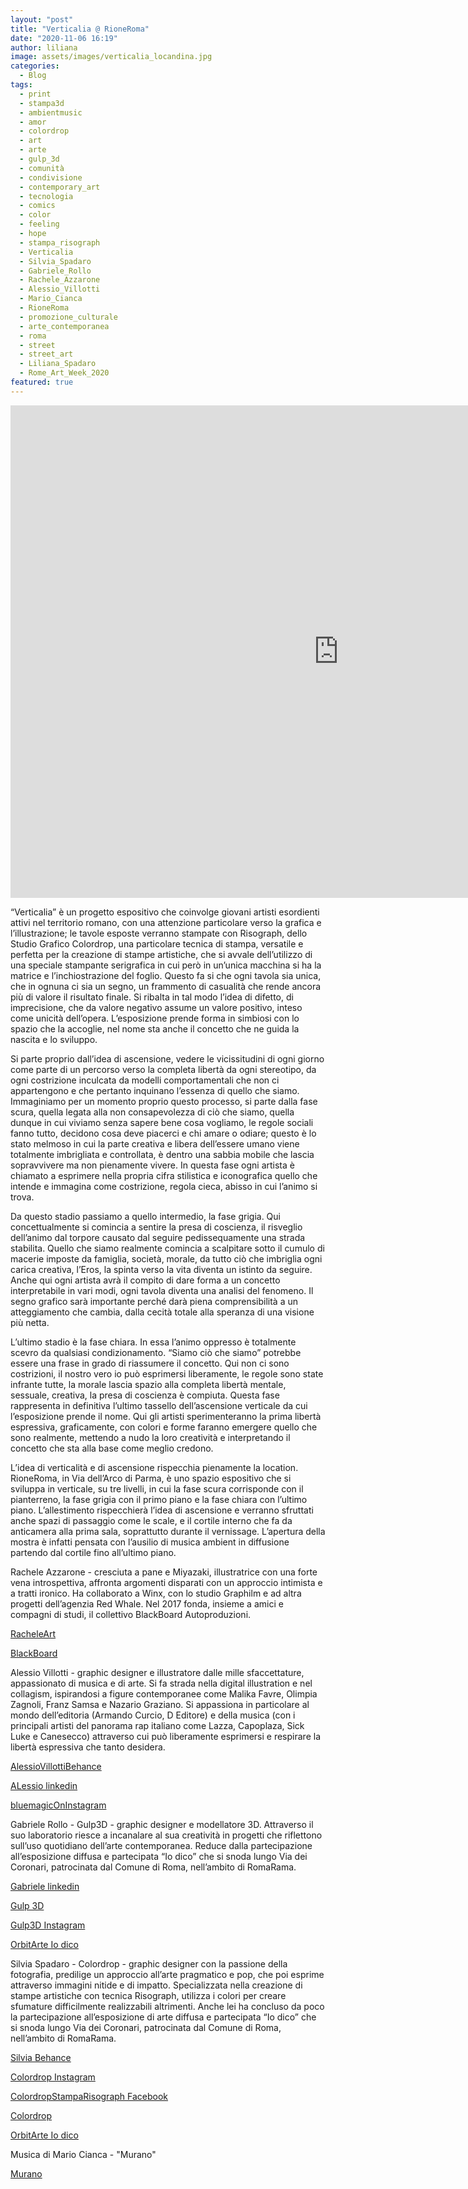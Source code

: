 ```yaml
---
layout: "post"
title: "Verticalia @ RioneRoma"
date: "2020-11-06 16:19"
author: liliana
image: assets/images/verticalia_locandina.jpg
categories:
  - Blog
tags:
  - print
  - stampa3d
  - ambientmusic
  - amor
  - colordrop
  - art
  - arte
  - gulp_3d
  - comunità
  - condivisione
  - contemporary_art
  - tecnologia
  - comics
  - color
  - feeling
  - hope
  - stampa_risograph
  - Verticalia
  - Silvia_Spadaro
  - Gabriele_Rollo
  - Rachele_Azzarone
  - Alessio_Villotti
  - Mario_Cianca
  - RioneRoma
  - promozione_culturale
  - arte_contemporanea
  - roma
  - street
  - street_art
  - Liliana_Spadaro
  - Rome_Art_Week_2020
featured: true
---
```

<center><iframe width="1050" height="788" src="https://www.youtube.com/watch?v=fxqlLzvlIZ0&t=1s" frameborder="0" allow="accelerometer; autoplay; encrypted-media; gyroscope; picture-in-picture" allowfullscreen></iframe></center>

“Verticalia” è un progetto espositivo che coinvolge giovani artisti esordienti attivi nel territorio romano, con una attenzione particolare verso la grafica e l’illustrazione; le tavole esposte verranno stampate con Risograph, dello Studio Grafico Colordrop,  una particolare tecnica di stampa, versatile e perfetta per la creazione di stampe artistiche, che si avvale dell’utilizzo di una speciale stampante serigrafica in cui però in un’unica macchina si ha la matrice e l’inchiostrazione del foglio. Questo fa si che ogni tavola sia unica, che in ognuna ci sia un segno, un frammento di casualità che rende ancora più di valore il risultato finale. Si ribalta in tal modo l’idea di difetto, di imprecisione, che da valore negativo assume un valore positivo, inteso come unicità dell’opera. L’esposizione prende forma in simbiosi con lo spazio che la accoglie, nel nome sta anche il concetto che ne guida la nascita e lo sviluppo.

Si parte proprio dall’idea di ascensione, vedere le vicissitudini di ogni giorno come parte di un percorso verso la completa libertà da ogni stereotipo, da ogni costrizione inculcata da modelli comportamentali che non ci appartengono e che pertanto inquinano l’essenza di quello che siamo. Immaginiamo per un momento proprio questo processo, si parte dalla fase scura, quella legata alla non consapevolezza di ciò che siamo, quella dunque in cui viviamo senza sapere bene cosa vogliamo, le regole sociali fanno tutto, decidono cosa deve piacerci e chi amare o odiare; questo è lo stato melmoso in cui la parte creativa e libera dell’essere umano viene totalmente imbrigliata e controllata, è dentro una sabbia mobile che lascia sopravvivere ma non pienamente vivere. In questa fase ogni artista è chiamato a esprimere nella propria cifra stilistica e iconografica quello che intende e immagina come costrizione, regola cieca, abisso in cui l’animo si trova.

Da questo stadio passiamo a quello intermedio, la fase grigia. Qui concettualmente si comincia a sentire la presa di coscienza, il risveglio dell’animo dal torpore causato dal seguire pedissequamente una strada stabilita. Quello che siamo realmente comincia a scalpitare sotto il cumulo di macerie imposte da famiglia, società, morale, da tutto ciò che imbriglia ogni carica creativa, l’Eros, la spinta verso la vita diventa un istinto da seguire. Anche qui ogni artista avrà il compito di dare forma a un concetto interpretabile in vari modi, ogni tavola diventa una analisi del fenomeno. Il segno grafico sarà importante perché darà piena comprensibilità a un atteggiamento che cambia, dalla cecità totale alla speranza di una visione più netta.

L’ultimo stadio è la fase chiara. In essa l’animo oppresso è totalmente scevro da qualsiasi condizionamento. “Siamo ciò che siamo” potrebbe essere una frase in grado di riassumere il concetto. Qui non ci sono costrizioni, il nostro vero io può esprimersi liberamente, le regole sono state infrante tutte, la morale lascia spazio alla completa libertà mentale, sessuale, creativa, la presa di coscienza è compiuta. Questa fase rappresenta in definitiva l’ultimo tassello dell’ascensione verticale da cui l’esposizione prende il nome. Qui gli artisti sperimenteranno la prima libertà espressiva, graficamente, con colori e forme faranno emergere quello che sono realmente, mettendo a nudo la loro creatività e interpretando il concetto che sta alla base come meglio credono.



L’idea di verticalità e di ascensione rispecchia pienamente la location. RioneRoma, in Via dell’Arco di Parma, è uno spazio espositivo che si sviluppa in verticale, su tre livelli, in cui la fase scura corrisponde con il pianterreno, la fase grigia con il primo piano e la fase chiara con l’ultimo piano. L’allestimento rispecchierà l’idea di ascensione e verranno sfruttati anche spazi di passaggio come le scale, e il cortile interno che fa da anticamera alla prima sala, soprattutto durante il vernissage. L’apertura della mostra è infatti pensata con l’ausilio di musica ambient in diffusione partendo dal cortile fino all’ultimo piano.





Rachele Azzarone - cresciuta a pane e Miyazaki, illustratrice con una forte vena introspettiva, affronta argomenti disparati con un approccio intimista e a tratti ironico. Ha collaborato a Winx, con lo studio Graphilm e ad altra progetti dell’agenzia Red Whale.  Nel 2017 fonda, insieme a amici e compagni di studi, il collettivo BlackBoard Autoproduzioni.

[RacheleArt](https://www.instagram.com/_racheleart_/?fbclid=IwAR1WmHzrvpNy9Opc7p8AQg9cWQrh8UuN3LuJ48d6v2-Og53l-QQiwhvJYMI)

[BlackBoard](https://issuu.com/blackboardautoproduzioni/docs)






Alessio Villotti - graphic designer e illustratore dalle mille sfaccettature, appassionato di musica e di arte. Si fa strada nella digital illustration e nel collagism, ispirandosi a figure contemporanee come Malika Favre, Olimpia Zagnoli, Franz Samsa e Nazario Graziano. Si appassiona in particolare al mondo dell’editoria (Armando Curcio, D Editore) e della musica (con i principali artisti del panorama rap italiano come Lazza, Capoplaza, Sick Luke e Canesecco) attraverso cui può liberamente esprimersi e respirare la libertà espressiva che tanto desidera.

[AlessioVillottiBehance](https://bit.ly/AlessioVillottiBehance?fbclid=IwAR2x1qWOGwueuRD4P0sgY9VkOu-9c9DKyJ231b9tYOUr1hQEYMrr0eWxYco)

[ALessio linkedin](https://www.linkedin.com/in/alessiovillotti/)

[bluemagicOnInstagram](http://bit.ly/bluemagicOnInstagram)





Gabriele Rollo - Gulp3D - graphic designer e modellatore 3D. Attraverso il suo laboratorio riesce a incanalare al sua creatività in progetti che riflettono sull’uso quotidiano dell’arte contemporanea. Reduce dalla partecipazione all’esposizione diffusa e partecipata “Io dico” che si snoda lungo Via dei Coronari, patrocinata dal Comune di Roma, nell’ambito di RomaRama.

[Gabriele linkedin](https://www.linkedin.com/in/gabriele-rollo-14a712142/)

[Gulp 3D](https://www.gulp3d.it)

[Gulp3D Instagram](https://instagram.com/gulp3d?igshid=1t2kf4hmebfnl)

[OrbitArte Io dico](https://orbitarte.it/Io-dico-in-Via-dei-Coronari/)





Silvia Spadaro - Colordrop - graphic designer con la passione della fotografia, predilige un approccio all’arte pragmatico e pop, che poi esprime attraverso immagini nitide e di impatto. Specializzata nella creazione di stampe artistiche con tecnica Risograph, utilizza i colori per creare sfumature difficilmente realizzabili altrimenti. Anche lei ha concluso da poco la partecipazione all’esposizione di arte diffusa e partecipata “Io dico” che si snoda lungo Via dei Coronari, patrocinata dal Comune di Roma, nell’ambito di RomaRama.

[Silvia Behance](https://www.behance.net/silviaspad38d4)

[Colordrop Instagram](https://instagram.com/colordrop_stampa?igshid=1clnme44k4jf7)

[ColordropStampaRisograph Facebook](https://www.facebook.com/ColordropStampaRisograph/)

[Colordrop](https://www.colordrop.it)

[OrbitArte Io dico](https://orbitarte.it/Io-dico-in-Via-dei-Coronari/)



Musica di Mario Cianca - "Murano"

[Murano](https://droneworksinternational.bandcamp.com/album/mario-cianca-murano)

